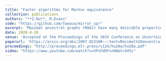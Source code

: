 ```yaml
---
title: "Faster algorithms for Markov equivalence"
collection: publications
authors: "**Z.Hu**, R.Evans"
code: "https://github.com/fawuuu/mirror_spr"
excerpt: 'Maximal ancestral graphs (MAGs) have many desirable properties; in particular they can fully describe conditional independences from directed acyclic graphs (DAGs) in the presence of latent and selection variables. However, different MAGs may encode the same conditional independences, and are said to be \emph{Markov equivalent}. Thus identifying necessary and sufficient conditions for equivalence is essential for structure learning. Several criteria for this already exist, but in this paper we give a new non-parametric characterization in terms of the heads and tails that arise in the parameterization for discrete models. We also provide a polynomial time algorithm (O(ne2), where n and e are the number of vertices and edges respectively) to verify equivalence. Moreover, we extend our criterion to ADMGs and summary graphs and propose an algorithm that converts an ADMG or summary graph to an equivalent MAG in polynomial time (O(n2e)). Hence by combining both algorithms, we can also verify equivalence between two summary graphs or ADMGs.'
date: 2020-4-10
venue: 'Accepted at the Proceedings of the 36th Conference on Uncertainty in Artificial Intelligence (UAI-2020)'
paperurl: 'https://arxiv.org/abs/2007.02310#:~:text=Maximal%20ancestral%20graphs%20(MAGs)%20have,of%20latent%20and%20selection%20variables.'
proceedings: "http://proceedings.mlr.press/v124/hu20a/hu20a.pdf"
video: "https://www.youtube.com/watch?v=hPsFdDFsnH8&t=345s"
---
```


